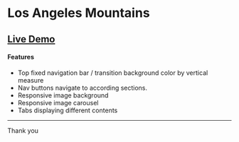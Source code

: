 # Los Angeles Mountains
[Live Demo](https://davidyoon1001.github.io/los-angeles-mountains/)
---
#### Features
* Top fixed navigation bar / transition background color by vertical measure
* Nav buttons navigate to according sections.
* Responsive image background
* Responsive image carousel
* Tabs displaying different contents

---

Thank you
